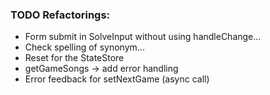 ### TODO Refactorings:

- Form submit in SolveInput without using handleChange...
- Check spelling of synonym...
- Reset for the StateStore
- getGameSongs -> add error handling
- Error feedback for setNextGame (async call)